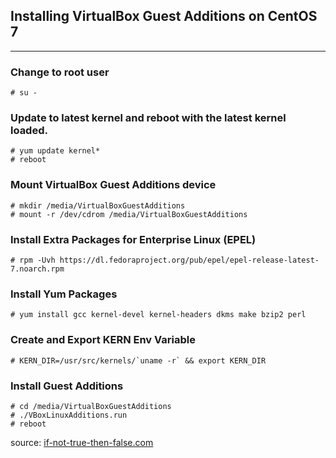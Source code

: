 ## Installing VirtualBox Guest Additions on CentOS 7
---

### Change to root user
`# su -`

### Update to latest kernel and reboot with the latest kernel loaded.
```
# yum update kernel*
# reboot
```

### Mount VirtualBox Guest Additions device
```
# mkdir /media/VirtualBoxGuestAdditions
# mount -r /dev/cdrom /media/VirtualBoxGuestAdditions
```

### Install Extra Packages for Enterprise Linux (EPEL)
```
# rpm -Uvh https://dl.fedoraproject.org/pub/epel/epel-release-latest-7.noarch.rpm
```

### Install Yum Packages
```
# yum install gcc kernel-devel kernel-headers dkms make bzip2 perl
```

### Create and Export KERN Env Variable
```
# KERN_DIR=/usr/src/kernels/`uname -r` && export KERN_DIR
```

### Install Guest Additions
```
# cd /media/VirtualBoxGuestAdditions
# ./VBoxLinuxAdditions.run
# reboot
```

source: [if-not-true-then-false.com](https://www.if-not-true-then-false.com/2010/install-virtualbox-guest-additions-on-fedora-centos-red-hat-rhel/)